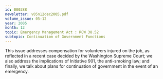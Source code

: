 ```yaml
---
id: 000388
newsletter: v05n12dec2005.pdf
volume_issue: 05-12
year: 2005
month: 12
topic: Emergency Management Act : RCW 38.52
subtopic: Continuation of Government Functions
---
```


This issue addresses compensation for volunteers injured on the job, as reflected  in a recent case decided by the Washington Supreme Court; we also address the implications of Initiative 901, the anti-smoking law; and finally, we talk about plans for continuation of government in the event of an emergency.